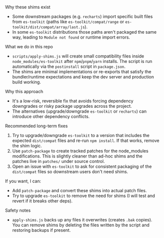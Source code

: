 Why these shims exist

- Some downstream packages (e.g. `recharts`) import specific built files from `es-toolkit` (paths like `es-toolkit/compat/range` or `es-toolkit/dist/compat/array/last.js`).
- In some `es-toolkit` distributions those paths aren't packaged the same way, leading to `Module not found` or runtime import errors.

What we do in this repo

- `scripts/apply-shims.js` will create small compatibility files inside `node_modules/es-toolkit` after `npm`/`pnpm`/`yarn` installs. The script is run automatically via the `postinstall` script in `package.json`.
- The shims are minimal implementations or re-exports that satisfy the bundler/runtime expectations and keep the dev server and production build working.

Why this approach

- It's a low-risk, reversible fix that avoids forcing dependency downgrades or risky package upgrades across the project.
- The alternatives (upgrade/downgrade `es-toolkit` or `recharts`) can introduce other dependency conflicts.

Recommended long-term fixes

1. Try to upgrade/downgrade `es-toolkit` to a version that includes the expected `dist/compat` files and re-run `npm install`. If that works, remove the shim logic.
2. Use `patch-package` to create tracked patches for the node_modules modifications. This is slightly cleaner than ad-hoc shims and the patches live in `patches/` under source control.
3. Open an issue with `es-toolkit` to ask for consistent packaging of the `dist/compat` files so downstream users don't need shims.

If you want, I can:
- Add `patch-package` and convert these shims into actual patch files.
- Try to upgrade `es-toolkit` to remove the need for shims (I will test and revert if it breaks other deps).

Safety notes

- `apply-shims.js` backs up any files it overwrites (creates `.bak` copies). You can remove shims by deleting the files written by the script and restoring backups if present.
